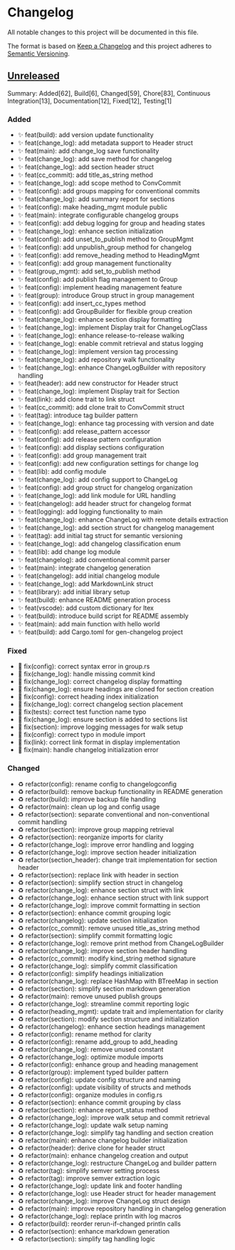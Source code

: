 <!-- LTex: Enabled=false -->
# Changelog

All notable changes to this project will be documented in this file.

The format is based on [Keep a Changelog](https://keepachangelog.com/en/1.0.0/) and this project adheres to [Semantic Versioning](https://semver.org/spec/v2.0.0.html).

## [Unreleased]

Summary: Added[62], Build[6], Changed[59], Chore[83], Continuous Integration[13], Documentation[12], Fixed[12], Testing[1]

### Added

 - ✨ feat(build): add version update functionality
 - ✨ feat(change_log): add metadata support to Header struct
 - ✨ feat(main): add change_log save functionality
 - ✨ feat(change_log): add save method for changelog
 - ✨ feat(change_log): add section header struct
 - ✨ feat(cc_commit): add title_as_string method
 - ✨ feat(change_log): add scope method to ConvCommit
 - ✨ feat(config): add groups mapping for conventional commits
 - ✨ feat(change_log): add summary report for sections
 - ✨ feat(config): make heading_mgmt module public
 - ✨ feat(main): integrate configurable changelog groups
 - ✨ feat(config): add debug logging for group and heading states
 - ✨ feat(change_log): enhance section initialization
 - ✨ feat(config): add unset_to_publish method to GroupMgmt
 - ✨ feat(config): add unpublish_group method for changelog
 - ✨ feat(config): add remove_heading method to HeadingMgmt
 - ✨ feat(config): add group management functionality
 - ✨ feat(group_mgmt): add set_to_publish method
 - ✨ feat(config): add publish flag management to Group
 - ✨ feat(config): implement heading management feature
 - ✨ feat(group): introduce Group struct in group management
 - ✨ feat(config): add insert_cc_types method
 - ✨ feat(config): add GroupBuilder for flexible group creation
 - ✨ feat(change_log): enhance section display formatting
 - ✨ feat(change_log): implement Display trait for ChangeLogClass
 - ✨ feat(change_log): enhance release-to-release walking
 - ✨ feat(change_log): enable commit retrieval and status logging
 - ✨ feat(change_log): implement version tag processing
 - ✨ feat(change_log): add repository walk functionality
 - ✨ feat(change_log): enhance ChangeLogBuilder with repository handling
 - ✨ feat(header): add new constructor for Header struct
 - ✨ feat(change_log): implement Display trait for Section
 - ✨ feat(link): add clone trait to link struct
 - ✨ feat(cc_commit): add clone trait to ConvCommit struct
 - ✨ feat(tag): introduce tag builder pattern
 - ✨ feat(change_log): enhance tag processing with version and date
 - ✨ feat(config): add release_pattern accessor
 - ✨ feat(config): add release pattern configuration
 - ✨ feat(config): add display sections configuration
 - ✨ feat(config): add group management trait
 - ✨ feat(config): add new configuration settings for change log
 - ✨ feat(lib): add config module
 - ✨ feat(change_log): add config support to ChangeLog
 - ✨ feat(config): add group struct for changelog organization
 - ✨ feat(change_log): add link module for URL handling
 - ✨ feat(changelog): add header struct for changelog format
 - ✨ feat(logging): add logging functionality to main
 - ✨ feat(change_log): enhance ChangeLog with remote details extraction
 - ✨ feat(change_log): add section struct for changelog management
 - ✨ feat(tag): add initial tag struct for semantic versioning
 - ✨ feat(change_log): add changelog classification enum
 - ✨ feat(lib): add change log module
 - ✨ feat(changelog): add conventional commit parser
 - ✨ feat(main): integrate changelog generation
 - ✨ feat(changelog): add initial changelog module
 - ✨ feat(change_log): add MarkdownLink struct
 - ✨ feat(library): add initial library setup
 - ✨ feat(build): enhance README generation process
 - ✨ feat(vscode): add custom dictionary for ltex
 - ✨ feat(build): introduce build script for README assembly
 - ✨ feat(main): add main function with hello world
 - ✨ feat(build): add Cargo.toml for gen-changelog project

### Fixed

 - 🐛 fix(config): correct syntax error in group.rs
 - 🐛 fix(change_log): handle missing commit kind
 - 🐛 fix(change_log): correct changelog display formatting
 - 🐛 fix(change_log): ensure headings are cloned for section creation
 - 🐛 fix(config): correct heading index initialization
 - 🐛 fix(change_log): correct changelog section placement
 - 🐛 fix(tests): correct test function name typo
 - 🐛 fix(change_log): ensure section is added to sections list
 - 🐛 fix(section): improve logging messages for walk setup
 - 🐛 fix(config): correct typo in module import
 - 🐛 fix(link): correct link format in display implementation
 - 🐛 fix(main): handle changelog initialization error

### Changed

 - ♻️ refactor(config): rename config to changelogconfig
 - ♻️ refactor(build): remove backup functionality in README generation
 - ♻️ refactor(build): improve backup file handling
 - ♻️ refactor(main): clean up log and config usage
 - ♻️ refactor(section): separate conventional and non-conventional commit handling
 - ♻️ refactor(section): improve group mapping retrieval
 - ♻️ refactor(section): reorganize imports for clarity
 - ♻️ refactor(change_log): improve error handling and logging
 - ♻️ refactor(change_log): improve section header initialization
 - ♻️ refactor(section_header): change trait implementation for section header
 - ♻️ refactor(section): replace link with header in section
 - ♻️ refactor(section): simplify section struct in changelog
 - ♻️ refactor(change_log): enhance section struct with link
 - ♻️ refactor(change_log): enhance section struct with link support
 - ♻️ refactor(change_log): improve commit formatting in section
 - ♻️ refactor(section): enhance commit grouping logic
 - ♻️ refactor(changelog): update section initialization
 - ♻️ refactor(cc_commit): remove unused title_as_string method
 - ♻️ refactor(section): simplify commit formatting logic
 - ♻️ refactor(change_log): remove print method from ChangeLogBuilder
 - ♻️ refactor(change_log): improve section header handling
 - ♻️ refactor(cc_commit): modify kind_string method signature
 - ♻️ refactor(change_log): simplify commit classification
 - ♻️ refactor(config): simplify headings initialization
 - ♻️ refactor(change_log): replace HashMap with BTreeMap in section
 - ♻️ refactor(section): simplify section markdown generation
 - ♻️ refactor(main): remove unused publish groups
 - ♻️ refactor(change_log): streamline commit reporting logic
 - ♻️ refactor(heading_mgmt): update trait and implementation for clarity
 - ♻️ refactor(section): modify section structure and initialization
 - ♻️ refactor(changelog): enhance section headings management
 - ♻️ refactor(config): rename method for clarity
 - ♻️ refactor(config): rename add_group to add_heading
 - ♻️ refactor(change_log): remove unused constant
 - ♻️ refactor(change_log): optimize module imports
 - ♻️ refactor(config): enhance group and heading management
 - ♻️ refactor(group): implement typed builder pattern
 - ♻️ refactor(config): update config structure and naming
 - ♻️ refactor(config): update visibility of structs and methods
 - ♻️ refactor(config): organize modules in config.rs
 - ♻️ refactor(section): enhance commit grouping by class
 - ♻️ refactor(section): enhance report_status method
 - ♻️ refactor(change_log): improve walk setup and commit retrieval
 - ♻️ refactor(change_log): update walk setup naming
 - ♻️ refactor(change_log): simplify tag handling and section creation
 - ♻️ refactor(main): enhance changelog builder initialization
 - ♻️ refactor(header): derive clone for header struct
 - ♻️ refactor(main): enhance changelog creation and output
 - ♻️ refactor(change_log): restructure ChangeLog and builder pattern
 - ♻️ refactor(tag): simplify semver setting process
 - ♻️ refactor(tag): improve semver extraction logic
 - ♻️ refactor(change_log): update link and footer handling
 - ♻️ refactor(change_log): use Header struct for header management
 - ♻️ refactor(change_log): improve ChangeLog struct design
 - ♻️ refactor(main): improve repository handling in changelog generation
 - ♻️ refactor(change_log): replace println with log macros
 - ♻️ refactor(build): reorder rerun-if-changed println calls
 - ♻️ refactor(section): enhance markdown generation
 - ♻️ refactor(section): simplify tag handling logic

[Unreleased]: https://github.com/jerus-org/gen-changelog/commits/main/

